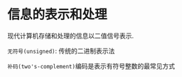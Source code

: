 # 信息的表示和处理

现代计算机存储和处理的信息以二值信号表示.

`无符号(unsigned)`: 传统的二进制表示法

`补码(two's-complement)`编码是表示有符号整数的最常见方式